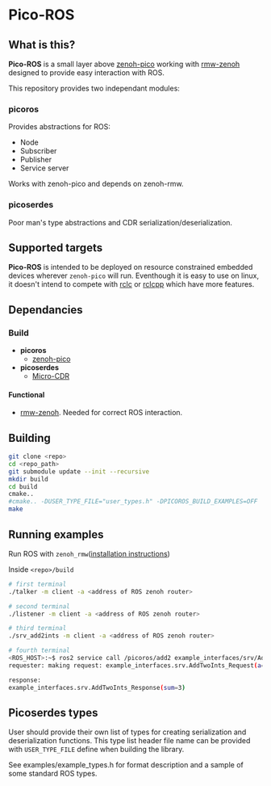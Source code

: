 # Pico-ROS

## What is this?
**Pico-ROS** is a small layer above [zenoh-pico](https://github.com/eclipse-zenoh/zenoh-pico) working with [rmw-zenoh](https://github.com/ros2/rmw_zenoh)
designed to provide easy interaction with ROS.

This repository provides two independant modules:

### picoros
Provides abstractions for ROS: 

 - Node
 - Subscriber 
 - Publisher
 - Service server 

 Works with zenoh-pico and depends on zenoh-rmw.

### picoserdes 
Poor man's type abstractions and CDR serialization/deserialization. 

## Supported targets
**Pico-ROS** is intended to be deployed on resource constrained embedded devices wherever `zenoh-pico` will run. 
Eventhough it is easy to use on linux, it doesn't intend to compete with [rclc](https://github.com/ros2/rclc) or [rclcpp](https://github.com/ros2/rclcpp)
which have more features.

## Dependancies
### Build
 - **picoros**
    - [zenoh-pico](https://github.com/eclipse-zenoh/zenoh-pico)
 - **picoserdes**
    - [Micro-CDR](https://github.com/eProsima/Micro-CDR)

#### Functional
 - [rmw-zenoh](https://github.com/ros2/rmw_zenoh). Needed for correct ROS interaction.

## Building
```sh
git clone <repo>
cd <repo_path>
git submodule update --init --recursive
mkdir build
cd build
cmake..
#cmake.. -DUSER_TYPE_FILE="user_types.h" -DPICOROS_BUILD_EXAMPLES=OFF
make
```

## Running examples
Run ROS with `zenoh_rmw`([installation instructions](https://github.com/ros2/rmw_zenoh?tab=readme-ov-file#installation))

Inside `<repo>/build`
```sh
# first terminal
./talker -m client -a <address of ROS zenoh router>

# second terminal
./listener -m client -a <address of ROS zenoh router>

# third terminal
./srv_add2ints -m client -a <address of ROS zenoh router>

# fourth terminal
<ROS_HOST>:~$ ros2 service call /picoros/add2 example_interfaces/srv/AddTwoInts '{a: 1, b: 2}'
requester: making request: example_interfaces.srv.AddTwoInts_Request(a=1, b=2)

response:
example_interfaces.srv.AddTwoInts_Response(sum=3)

```

## Picoserdes types
User should provide their own list of types for creating serialization and deserialization functions.
This type list header file name can be provided with `USER_TYPE_FILE` define when building the library.

See examples/example_types.h for format description and a sample of some standard ROS types.